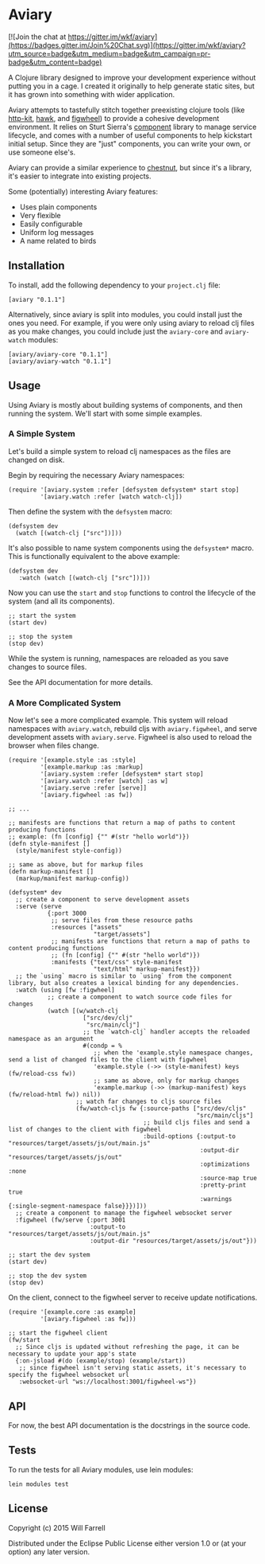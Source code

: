 # Aviary

[![Join the chat at https://gitter.im/wkf/aviary](https://badges.gitter.im/Join%20Chat.svg)](https://gitter.im/wkf/aviary?utm_source=badge&utm_medium=badge&utm_campaign=pr-badge&utm_content=badge)

A Clojure library designed to improve your development experience without putting you in a cage. I created it originally to help generate static sites, but it has grown into something with wider application.

Aviary attempts to tastefully stitch together preexisting clojure tools (like [http-kit](https://github.com/http-kit/http-kit "http-kit"), [hawk](https://github.com/wkf/hawk "hawk"), and [figwheel](https://github.com/bhauman/lein-figwheel "figwheel")) to provide a cohesive development environment. It relies on Sturt Sierra's [component](https://github.com/stuartsierra/component "component") library to manage service lifecycle, and comes with a number of useful components to help kickstart initial setup. Since they are "just" components, you can write your own, or use someone else's.

Aviary can provide a similar experience to [chestnut](https://github.com/plexus/chestnut "chestnut"), but since it's a library, it's easier to integrate into existing projects.

Some (potentially) interesting Aviary features:

* Uses plain components
* Very flexible
* Easily configurable
* Uniform log messages
* A name related to birds

## Installation

To install, add the following dependency to your `project.clj` file:

    [aviary "0.1.1"]

Alternatively, since aviary is split into modules, you could install just the ones you need. For example, if you were only using aviary to reload clj files as you make changes, you could include just the `aviary-core` and `aviary-watch` modules:

    [aviary/aviary-core "0.1.1"]
    [aviary/aviary-watch "0.1.1"]


## Usage

Using Aviary is mostly about building systems of components, and then running the system. We'll start with some simple examples.

### A Simple System

Let's build a simple system to reload clj namespaces as the files are changed on disk.

Begin by requiring the necessary Aviary namespaces:

    (require '[aviary.system :refer [defsystem defsystem* start stop]
             '[aviary.watch :refer [watch watch-clj])

Then define the system with the `defsystem` macro:

    (defsystem dev
      (watch [(watch-clj ["src"])]))

It's also possible to name system components using the `defsystem*` macro. This is functionally equivalent to the above example:

    (defsystem dev
       :watch (watch [(watch-clj ["src"])]))

Now you can use the `start` and `stop` functions to control the lifecycle of the system (and all its components).

    ;; start the system
    (start dev)

    ;; stop the system
    (stop dev)

While the system is running, namespaces are reloaded as you save changes to source files.

See the API documentation for more details.

### A More Complicated System

Now let's see a more complicated example. This system will reload namespaces with `aviary.watch`, rebuild cljs with `aviary.figwheel`, and serve development assets with `aviary.serve`. Figwheel is also used to reload the browser when files change.

    (require '[example.style :as :style]
             '[example.markup :as :markup]
             '[aviary.system :refer [defsystem* start stop]
             '[aviary.watch :refer [watch] :as w]
             '[aviary.serve :refer [serve]]
             '[aviary.figwheel :as fw])

    ;; ...

    ;; manifests are functions that return a map of paths to content producing functions
    ;; example: (fn [config] {"" #(str "hello world")})
    (defn style-manifest []
      (style/manifest style-config))

    ;; same as above, but for markup files
    (defn markup-manifest []
      (markup/manifest markup-config))

    (defsystem* dev
      ;; create a component to serve development assets
      :serve (serve
               {:port 3000
                ;; serve files from these resource paths
                :resources ["assets"
                            "target/assets"]
                ;; manifests are functions that return a map of paths to content producing functions
                ;; (fn [config] {"" #(str "hello world")})
                :manifests {"text/css" style-manifest
                            "text/html" markup-manifest}})
      ;; the `using` macro is similar to `using` from the component library, but also creates a lexical binding for any dependencies.
      :watch (using [fw :figwheel]
               ;; create a component to watch source code files for changes
               (watch [(w/watch-clj
                         ["src/dev/clj"
                          "src/main/clj"]
                         ;; the `watch-clj` handler accepts the reloaded namespace as an argument
                         #(condp = %
                            ;; when the 'example.style namespace changes, send a list of changed files to the client with figwheel
                            'example.style (->> (style-manifest) keys (fw/reload-css fw))
                            ;; same as above, only for markup changes
                            'example.markup (->> (markup-manifest) keys (fw/reload-html fw)) nil))
                       ;; watch far changes to cljs source files
                       (fw/watch-cljs fw {:source-paths ["src/dev/cljs"
                                                         "src/main/cljs"]
                                          ;; build cljs files and send a list of changes to the client with figwheel
                                          :build-options {:output-to "resources/target/assets/js/out/main.js"
                                                          :output-dir "resources/target/assets/js/out"
                                                          :optimizations :none
                                                          :source-map true
                                                          :pretty-print true
                                                          :warnings {:single-segment-namespace false}}})]))
      ;; create a component to manage the figwheel websocket server
      :figwheel (fw/serve {:port 3001
                           :output-to "resources/target/assets/js/out/main.js"
                           :output-dir "resources/target/assets/js/out"}))

    ;; start the dev system
    (start dev)

    ;; stop the dev system
    (stop dev)

On the client, connect to the figwheel server to receive update notifications.

    (require '[example.core :as example]
             '[aviary.figwheel :as fw]))

    ;; start the figwheel client
    (fw/start
      ;; Since cljs is updated without refreshing the page, it can be necessary to update your app's state
      {:on-jsload #(do (example/stop) (example/start))
       ;; since figwheel isn't serving static assets, it's necessary to specify the figwheel websocket url
       :websocket-url "ws://localhost:3001/figwheel-ws"})


## API

For now, the best API documentation is the docstrings in the source code.

## Tests

To run the tests for all Aviary modules, use lein modules:

    lein modules test

## License

Copyright (c) 2015 Will Farrell

Distributed under the Eclipse Public License either version 1.0 or (at
your option) any later version.
